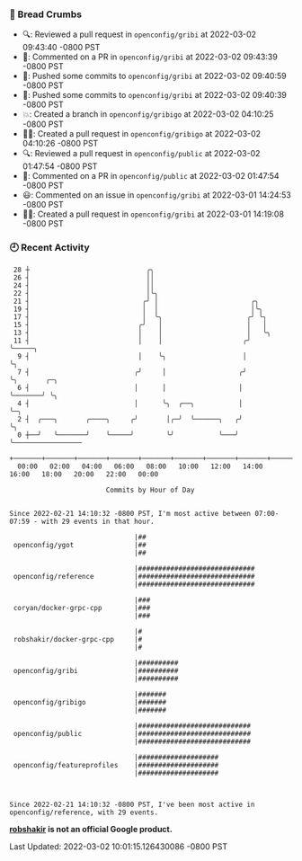 ### 🍞 Bread Crumbs

 * 🔍: Reviewed a pull request in  `openconfig/gribi` at 2022-03-02 09:43:40 -0800 PST
 * 💬: Commented on a PR in  `openconfig/gribi` at 2022-03-02 09:43:39 -0800 PST
 * 🚢: Pushed some commits to `openconfig/gribi` at 2022-03-02 09:40:59 -0800 PST
 * 🚢: Pushed some commits to `openconfig/gribi` at 2022-03-02 09:40:39 -0800 PST
 * 💥: Created a branch in `openconfig/gribigo` at 2022-03-02 04:10:25 -0800 PST
 * ✍🏼: Created a pull request in `openconfig/gribigo` at 2022-03-02 04:10:26 -0800 PST
 * 🔍: Reviewed a pull request in  `openconfig/public` at 2022-03-02 01:47:54 -0800 PST
 * 💬: Commented on a PR in  `openconfig/public` at 2022-03-02 01:47:54 -0800 PST
 * 😃: Commented on an issue in `openconfig/gribi` at 2022-03-01 14:24:53 -0800 PST
 * ✍🏼: Created a pull request in `openconfig/gribi` at 2022-03-01 14:19:08 -0800 PST

### 🕘 Recent Activity
```
 28 ┼                             ╭╮
 26 ┤                             ││
 24 ┤                             ││
 22 ┤                             │╰╮
 21 ┤                            ╭╯ │                       ╭╮
 19 ┤                            │  │                       │╰╮
 17 ┤                            │  ╰╮                     ╭╯ ╰╮
 15 ┤                           ╭╯   │                     │   │
 13 ┤                           │    │                     │   ╰╮
 11 ┤                           │    │                    ╭╯    ╰─────╮
  9 ┤                           │    ╰╮                   │           ╰╮
  7 ┤                          ╭╯     │                  ╭╯            ╰╮       ╭─╮
  6 ┤                          │      │                  │              ╰───────╯ ╰╮
  4 ┤                          │      ╰╮  ╭──╮           │                         ╰─╮
  2 ┤  ╭───╮       ╭────╮     ╭╯       │╭─╯  ╰──────╮   ╭╯                           ╰╮
  0 ┼──╯   ╰───────╯    ╰─────╯        ╰╯           ╰───╯                             ╰─────────────────
    +───────+───────+───────+───────+───────+───────+───────+───────+───────+───────+───────+───────+────
  00:00   02:00   04:00   06:00   08:00   10:00   12:00   14:00   16:00   18:00   20:00   22:00   00:00   

						Commits by Hour of Day


Since 2022-02-21 14:10:32 -0800 PST, I'm most active between 07:00-07:59 - with 29 events in that hour.

```



```
                               |##
 openconfig/ygot               |##
                               |##

                               |#############################
 openconfig/reference          |#############################
                               |#############################

                               |###
 coryan/docker-grpc-cpp        |###
                               |###

                               |#
 robshakir/docker-grpc-cpp     |#
                               |#

                               |##########
 openconfig/gribi              |##########
                               |##########

                               |#######
 openconfig/gribigo            |#######
                               |#######

                               |############################
 openconfig/public             |############################
                               |############################

                               |####################
 openconfig/featureprofiles    |####################
                               |####################



Since 2022-02-21 14:10:32 -0800 PST, I've been most active in openconfig/reference, with 29 events.

```
**[robshakir](mailto:robjs@google.com) is not an official Google product.**  


Last Updated: 2022-03-02 10:01:15.126430086 -0800 PST
